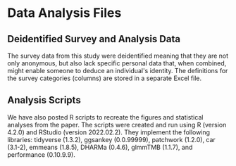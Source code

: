 # Data Analysis Files

## Deidentified Survey and Analysis Data
The survey data from this study were deidentified meaning that they are not only anonymous, but also lack specific personal data that, when combined, might enable someone to deduce an individual's identity. The definitions for the survey categories (columns) are stored in a separate Excel file.

## Analysis Scripts
We have also posted R scripts to recreate the figures and statistical analyses from the paper. The scripts were created and run using R (version 4.2.0) and RStudio (version 2022.02.2). They implement the following libraries: tidyverse (1.3.2), ggsankey (0.0.99999), patchwork (1.2.0), car (3.1-2), emmeans (1.8.5), DHARMa (0.4.6), glmmTMB (1.1.7), and performance (0.10.9.9).
